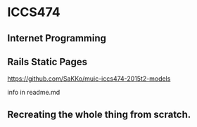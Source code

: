 # ICCS474
## Internet Programming

## Rails Static Pages


https://github.com/SaKKo/muic-iccs474-2015t2-models

info in readme.md

## Recreating the whole thing from scratch.
